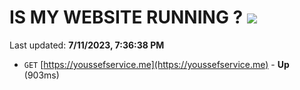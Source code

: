 # IS MY WEBSITE RUNNING ? [![](https://img.shields.io/static/v1?label=Sponsor&message=%E2%9D%A4&logo=GitHub&color=%23fe8e86)](https://github.com/sponsors/<username>)

Last updated: **7/11/2023, 7:36:38 PM**

- `GET` [https://youssefservice.me](https://youssefservice.me) - **Up** (903ms)
